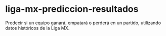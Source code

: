 # liga-mx-prediccion-resultados
Predecir si un equipo ganará, empatará o perderá en un partido, utilizando datos históricos de la Liga MX.
